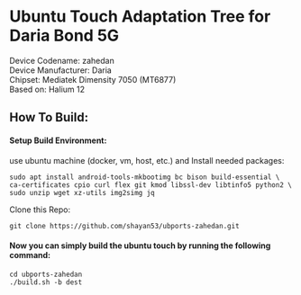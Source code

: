# Ubuntu Touch Adaptation Tree for Daria Bond 5G
   Device Codename: zahedan      
   Device Manufacturer: Daria      
      Chipset: Mediatek Dimensity 7050 (MT6877)       
      Based on: Halium 12      

## How To Build:
#### Setup Build Environment:
use ubuntu machine (docker, vm, host, etc.)  and Install needed packages:

    sudo apt install android-tools-mkbootimg bc bison build-essential \
    ca-certificates cpio curl flex git kmod libssl-dev libtinfo5 python2 \
    sudo unzip wget xz-utils img2simg jq

Clone this Repo:

    git clone https://github.com/shayan53/ubports-zahedan.git

#### Now you can simply build the ubuntu touch by running the following command:

    cd ubports-zahedan
    ./build.sh -b dest

